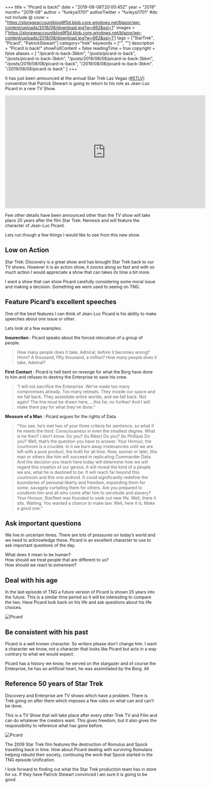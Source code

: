 +++
title = "Picard is back!"
date = "2019-08-08T20:00:45Z"
year = "2019"
month= "2019-08"
author = "funkysi1701"
authorTwitter = "funkysi1701" #do not include @
cover = "https://storageaccountblog9f5d.blob.core.windows.net/blazor/wp-content/uploads/2018/08/download.jpg?w=662&ssl=1"
images = ['https://storageaccountblog9f5d.blob.core.windows.net/blazor/wp-content/uploads/2018/08/download.jpg?w=662&ssl=1']
tags = ["StarTrek", "Picard", "PatrickStewart"]
category="trek"
keywords = ["", ""]
description = "Picard is back!"
showFullContent = false
readingTime = true
copyright = false
aliases = [
    "/picard-is-back-3bkm",
    "/posts/picard-is-back",
    "/posts/picard-is-back-3bkm",
    "/posts/2019/08/08/picard-is-back-3bkm",
    "/posts/2019/08/08/picard-is-back",
    "/2019/08/08/picard-is-back-3bkm",
    "/2019/08/08/picard-is-back"
]
+++

It has just been announced at the annual Star Trek Las Vegas ([#STLV](https://twitter.com/hashtag/STLV)) convention that Patrick Stewart is going to return to his role as Jean-Luc Picard in a new TV Show.

<iframe type="text/html" width="662" height="373" src="https://www.youtube.com/embed/aCKQp1sGVRQ?version=3&amp;rel=1&amp;fs=1&amp;autohide=2&amp;showsearch=0&amp;showinfo=1&amp;iv_load_policy=1&amp;wmode=transparent" allowfullscreen="true" style="border:0;"></iframe>

Few other details have been announced other than the TV show will take place 20 years after the film Star Trek: Nemesis and will feature the character of Jean-Luc Picard.

Lets run though a few things I would like to see from this new show.

## Low on Action

Star Trek: Discovery is a great show and has brought Star Trek back to our TV shows. However it is an action show, it zooms along so fast and with so much action I would appreciate a show that can takes its time a bit more.

I want a show that can show Picard carefully considering some moral issue and making a decision. Something we were used to seeing on TNG.

## Feature Picard’s excellent speeches

One of the best features I can think of Jean-Luc Picard is his ability to make speeches about one issue or other.

Lets look at a few examples:

**Insurection** : Picard speaks about the forced relocation of a group of people.

> How many people does it take, Admiral, before it becomes wrong? Hmm? A thousand, fifty thousand, a million? How many people does it take, Admiral?

**First**  **Contact** : Picard is hell bent on revenge for what the Borg have done to him and refuses to destroy the Enterprise to save his crew.

> “I will not sacrifice the Enterprise. We’ve made too many compromises already. Too many retreats. They invade our space and we fall back. They assimilate entire worlds, and we fall back. Not again! The line must be drawn here, …this far, no further! And I will make them pay for what they’ve done.”

**Measure of a Man** : Picard argues for the rights of Data.

> “You see, he’s met two of your three criteria for sentience, so what if he meets the third. Consciousness in even the smallest degree. What is he then? I don’t know. Do you? (to Riker) Do you? (to Phillipa) Do you? Well, that’s the question you have to answer. Your Honour, the courtroom is a crucible. In it we burn away irrelevancies until we are left with a pure product, the truth for all time. Now, sooner or later, this man or others like him will succeed in replicating Commander Data. And the decision you reach here today will determine how we will regard this creation of our genius. It will reveal the kind of a people we are, what he is destined to be. It will reach far beyond this courtroom and this one android. It could significantly redefine the boundaries of personal liberty and freedom, expanding them for some, savagely curtailing them for others. Are you prepared to condemn him and all who come after him to servitude and slavery? Your Honour, Starfleet was founded to seek out new life. Well, there it sits. Waiting. You wanted a chance to make law. Well, here it is. Make a good one.”

## Ask important questions

We live in uncertain times. There are lots of pressures on today’s world and we need to acknowledge these. Picard is an excellent character to use to ask important questions of the day.

What does it mean to be human?  
How should we treat people that are different to us?  
How should we react to extremism?

## Deal with his age

In the last episode of TNG a future version of Picard is shown 25 years into the future. This is a similar time period so it will be interesting to compare the two. Have Picard look back on his life and ask questions about his life choices.

![Picard](https://storageaccountblog9f5d.blob.core.windows.net/blazor/wp-content/uploads/2018/08/all-good-things.jpg?w=662&ssl=1)

## Be consistent with his past

Picard is a well known character. So writers please don’t change him. I want a character we know, not a character that looks like Picard but acts in a way contrary to what we would expect.

Picard has a history we know, he served on the stargazer and of course the Enterprise, he has an artificial heart, he was assimiliated by the Borg. All 

## Reference 50 years of Star Trek

Discovery and Enterprise are TV shows which have a problem. There is Trek going on after them which imposes a few rules on what can and can’t be done.

This is a TV Show that will take place after every other Trek TV and Film and can do whatever the creators want. This gives freedom, but it also gives the responsibility to reference what has gone before. 

![Picard](https://storageaccountblog9f5d.blob.core.windows.net/blazor/wp-content/uploads/2018/08/download.jpg?w=662&ssl=1)

The 2009 Star Trek film features the destruction of Romulus and Spock travelling back in time. How about Picard dealing with surviving Romulans helping rebuild their society, continuing the work that Spock started in the TNG episode Unification. 

I look forward to finding out what the Star Trek production team has in store for us. If they have Patrick Stewart convinced I am sure it is going to be good.